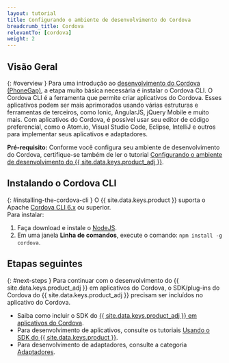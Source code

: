 ```yaml
---
layout: tutorial
title: Configurando o ambiente de desenvolvimento do Cordova
breadcrumb_title: Cordova
relevantTo: [cordova]
weight: 2
---
```

<!-- NLS_CHARSET=UTF-8 -->
## Visão Geral
{: #overview }
Para uma introdução ao [desenvolvimento do Cordova (PhoneGap)](https://cordova.apache.org/), a etapa muito básica necessária é instalar o Cordova CLI. O Cordova CLI é a ferramenta que permite criar aplicativos do Cordova. Esses aplicativos podem ser mais aprimorados usando várias estruturas e ferramentas de terceiros, como Ionic, AngularJS, jQuery Mobile e muito mais. 
Com aplicativos do Cordova, é possível usar seu editor de código preferencial, como o Atom.io, Visual Studio Code, Eclipse, IntelliJ e outros para implementar seus aplicativos e adaptadores.

**Pré-requisito:** Conforme você configura seu ambiente de desenvolvimento do Cordova, certifique-se também de ler o tutorial [Configurando o ambiente de desenvolvimento do {{ site.data.keys.product_adj }}](../mobilefirst/).

## Instalando o Cordova CLI
{: #installing-the-cordova-cli }
O {{ site.data.keys.product }} suporta o Apache [Cordova CLI 6.x](https://www.npmjs.com/package/cordova) ou superior.  
Para instalar:

1. Faça download e instale o [NodeJS](https://nodejs.org/en/).
2. Em uma janela **Linha de comandos**, execute o comando: `npm install -g cordova`.

## Etapas seguintes
{: #next-steps }
Para continuar com o desenvolvimento do {{ site.data.keys.product_adj }} em aplicativos do Cordova, o SDK/plug-ins do Cordova do {{ site.data.keys.product_adj }} precisam ser incluídos no aplicativo do Cordova.

* Saiba como incluir o SDK do [{{ site.data.keys.product_adj }} em aplicativos do Cordova](../../../application-development/sdk/cordova/).
* Para desenvolvimento de aplicativos, consulte os tutoriais [Usando o SDK do {{ site.data.keys.product }}](../../../application-development/).
* Para desenvolvimento de adaptadores, consulte a categoria [Adaptadores](../../../adapters/).
